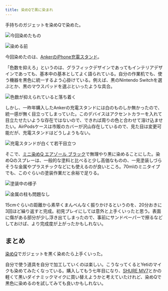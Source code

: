 ```yaml
---
title: 染めQで黒に染まれ
---
```

手持ちのガジェットを染めQで染めた。

![](https://lh3.googleusercontent.com/MmBeNvvQmrpr3RmqIqZXethFKxKYfpo315Y2wKsxejB2a35zw6wBd8XHEIEfVMUnmh4sT7B35eL-vdDrpI0ODPJRhp2gTHmE7-8jlgHERS8Oak6ahep-YIULT2nMGDvFvTlytH_gxF-7gwQkaQyZFRGlJ9DzwynfpAEwN_Rp8g5aZDpy0OzDdi8lCpYD "今回染めたもの")

![](https://lh3.googleusercontent.com/Vt-aoR6nVHw5es-YFfSqT2UiXX81LPsLPZ2dakOuqFJTunY3LcDB072YTiEBng4ehfVXANJE17h8NqLw2Jcp-drKka6u3Gpavvr0Btfz5uU88xkNjapdGQbkc47FeMYdyDIAdB6_CaRMrMwzlcpze_oGUHvTlIfKoCXzsoitBs648M3Sjj3QWXnJjWI- "染める前")

今回染めたのは、[AnkerのiPhone充電スタンド](https://r7kamura.com/articles/2021-09-06-anker-iphone-stand)。

「色数を抑えろ」というのは、グラフィックデザインであってもインテリアデザインであっても、基本中の基本としてよく語られている。自分の作業机でも、使う機器を黒色に統一するよう心掛けている。例えば、黒のNintendo Switchを選ぶとか、黒のマウスパッドを選ぶといったような具合。

![](https://lh5.googleusercontent.com/g-1mS3cJogSNkq5niIwyEBfhMjDz6ppbKR-S2xHx9-KQC-0NrQwMcI1Q2vS_X7as5AEcJnZV7U2Tp9qJUYGNheafR2cOFZJ0EhYk46mrColK_53iN9TBNYGFnX80nJriPw5vHotgWphOu9V7rxUo2MyItcB7rXFO7LlemHwzEDhjsF7hVo3ufXo_vJ6o "色数が抑えられていると落ち着く")

しかし、一昨年購入したAnkerの充電スタンドには白のものしか無かったので、統一感が無く目立ってしまっていた。このデバイスはアクセントカラーを入れて目立たせたいような存在ではないので、できれば周りの色と合わせて溶け込ませたい。AirPodsケースは市販のカバーが沢山存在しているので、見た目は変更可能だが、充電スタンドはどうしようもない。

![](https://lh5.googleusercontent.com/tos1FZxKMiZRsTUrUDGWPpBHzZ3OCt0nyY7AZhHis9lQYaLRDg2btgf3iqdahT_0W7Vz2hGi-qLdhTqaHQM0YoBTN1rzLqfDwY9VJQb-SQSCsYlM8nH8EB2HsdW9IQ9p7v_Yi3WeFJN-rKTLCQsTtxgQTTUnuXoqK1--69NiZSXFJ6TQDhD3w4mfL1Cl "充電スタンドが白くて若干目立つ")

そこで、[ミニ染めQ エアゾール ブラック](https://www.amazon.co.jp/dp/B003QMFUKO)で無理やり黒に染めることにした。染めQのスプレーは、一般的な塗料と比べると少し高価なものの、一見塗装しづらそうな金属やプラスチックなどにも使えるのが良いところ。70mlのミニタイプでも、このぐらいの塗装作業だと余裕で足りる。

![](https://lh5.googleusercontent.com/fTTT-2IFn6VcahdYO6mii6GP0dj_NyNjD8X526FOTfGD8k3YoqIyKqBe-ZYnd1rkexVNYmSrefzgKOuSYmfCSzV-05KkQBnoYfnEwmwVEuuwiugUgP05_HYlKjD3bNXxXlXPXUUusBik_hrvP0XHZ4yq2dmge6udRydYhMkI005iu3B1D_X1VyaziAu0 "塗装中の様子")

![](https://lh6.googleusercontent.com/hEJbyirGFFIjHoFg3SN9SWJ8OvB0C2QdrqjWnUqoBN0zNtdEdtxb30D6gavCGaTTlBSdv3H1hlO4dhy6YS3ygVGN0FafsNSk2qgpOvHKYDUblXnq0QbVxpojd499we7ubH5klh7s_zdIIWWhW3bQ4-hfYBqyNXtZxMRMSJOCTihWhjG3VHBCyTYE1Pd1 "金属の柱も問題なし")

15cmぐらいの距離から素早くまんべんなく振りかけるというのを、20分おきに3回ほど繰り返すと完成。初見プレイにしては意外と上手くいったと思う。表面に傷がある部分が少し浮き出てしまったので、事前にサンドペーパーで擦るなどしておけば、より完成度が上がったかもしれない。

まとめ
---

[染めQ](https://www.amazon.co.jp/dp/B003QMFUKO)でガジェットを黒く染めたら上手くいった。

自分で使う道具を自分で加工していくのは楽しい。こうなってくるとYetiのマイクも染めてみたくなっている。購入してもう七年目になり、[SHURE MV7](https://www.amazon.co.jp/dp/B08KY7G1GV)とかの軽くて黒いダイナミックマイクに買い替えようかと考えていたけれど、染めQで黒色に染めるのを試してみても良いかもしれない。
